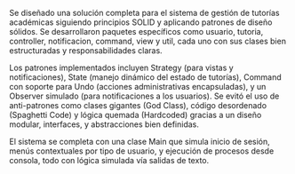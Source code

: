Se diseñado una solución completa para el sistema de gestión de tutorías académicas siguiendo principios SOLID y aplicando patrones de diseño sólidos. 
Se desarrollaron paquetes específicos como usuario, tutoria, controller, notificacion, command, view y util, cada uno con sus clases bien estructuradas y responsabilidades claras.

Los patrones implementados incluyen Strategy (para vistas y notificaciones), State (manejo dinámico del estado de tutorías), Command con soporte para Undo (acciones administrativas encapsuladas), y un Observer simulado (para notificaciones a los usuarios). 
Se evitó el uso de anti-patrones como clases gigantes (God Class), código desordenado (Spaghetti Code) y lógica quemada (Hardcoded) gracias a un diseño modular, interfaces, y abstracciones bien definidas.

El sistema se completa con una clase Main que simula inicio de sesión, menús contextuales por tipo de usuario, y ejecución de procesos desde consola, todo con lógica simulada vía salidas de texto.
